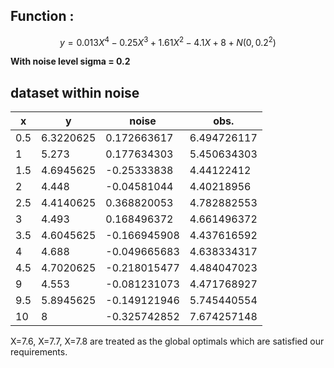 
## Function :

```math
y=0.013X^4-0.25X^3+1.61X^2-4.1X+8+ N(0,0.2^2)
```


**With noise level sigma = 0.2** 


## dataset within noise 
x	| y	 | noise |	obs.
---|---|---|---
0.5| 6.3220625|0.172663617|	6.494726117
1| 5.273|	0.177634303|	5.450634303
1.5| 4.6945625|	-0.25333838| 4.44122412
2|	4.448	|-0.04581044|	4.40218956
2.5|	4.4140625|	0.368820053|	4.782882553
3|	4.493|	0.168496372|	4.661496372
3.5|	4.6045625|	-0.166945908|	4.437616592
4|	4.688|	-0.049665683|	4.638334317
4.5|	4.7020625|	-0.218015477|	4.484047023
9|	4.553|	-0.081231073|	4.471768927
9.5|	5.8945625|	-0.149121946|	5.745440554
10|	8|	-0.325742852|	7.674257148



X=7.6, X=7.7, X=7.8 are treated as the global optimals which are satisfied our requirements.